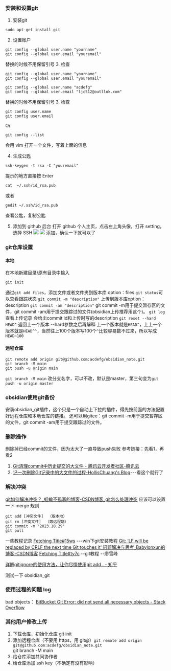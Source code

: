 ### 安装和设置git
1. 安装git
```shell
sudo apt-get install git
```
2. 设置账户
```
git config --global user.name "yourname" 
git config --global user.email "youremail"
```
替换的时候不用保留引号
3. 检查

```shell
git config --global user.name "yourname" 
git config --global user.email "youremail"
```

```shell
git config --global user.name "acdefg" 
git config --global user.email "ljc512@outllok.com"
```

替换的时候不用保留引号
3. 检查
```shell  
git config user.name 
git config user.email
```
Or

```shell
git config --list
```
会用 vim 打开一个文件，写着上面的信息

4. 生成公匙

```shell
ssh-keygen -t rsa -C "youremail" 
```
提示的地方直接按 Enter

```shell
cat  ~/.ssh/id_rsa.pub
```
或者

```shell
gedit ~/.ssh/id_rsa.pub
```
查看公匙，复制公匙

5. 添加到 github 后台
打开 github 个人主页，点击左上角头像，打开 setting，选择 SSH
![](https://s2.loli.net/2022/05/03/fqpDbIJ81S5ej9W.png)
![](https://s2.loli.net/2022/05/03/McjYFSmEKyhzwg6.png)
添加，确认一下就可以了

### git仓库设置
#### 本地
在本地新建目录/原有目录中输入

```shell
git init
```
通过`git add files`，添加文件或者文件夹到版本库 option：files
`git status`可以查看跟踪状态
`git commit -m "description"`  上传到版本库option：description
`git commit -am "description"` git commit -m用于提交暂存区的文件，git commit -am用于提交跟踪过的文件(obsidian上传推荐用这个)。
`git log` 查看上传记录
	会给出commit id和上传时写的description
`git reset --hard HEAD^` 返回上一个版本
	--hard参数之后再解释
	上一个版本就是`HEAD^`，上上一个版本就是`HEAD^^`，当然往上100个版本写100个`^`比较容易数不过来，所以写成`HEAD~100`

#### 远程仓库

```shell
git remote add origin git@github.com:acdefg/obsidian_note.git
git branch -M main
git push -u origin main
```
`git branch -M main` 改分支名字，可以不改，默认是master，第三句变为`git push -u origin master`

### obsidian使用git备份
安装obsidian_git插件，这个只是一个自动上下拉的插件，得先按前面的方法配置好远程仓库和本地仓库的链接。
还可以用gitee：git commit -m用于提交暂存区的文件，git commit -am用于提交跟踪过的文件。

### 删除操作
删除掉已经commit的文件，因为太大了一直导致push失败
参考链接：先看1，再看2
1. [Git清理commit中历史提交的大文件 - 腾讯云开发者社区-腾讯云](https://cloud.tencent.com/developer/article/1536481)
2. [记一次删除Git记录中的大文件的过程-HollisChuang's Blog](https://www.hollischuang.com/archives/1708)---看这个就行了


### 解决冲突
[git如何解决冲突？_蛞蝓不孤寡的博客-CSDN博客_git怎么处理冲突](https://blog.csdn.net/fish_skyyyy/article/details/119539747)
应该可以设置一下 merge 规则
```shell
git add [冲突文件]  （取本地）
git rm [冲突文件]  （取远程端）
git commit -m "2023.10.29"
git pull
```

一些教程记录
[Fetching Title#15ws](https://blog.csdn.net/qq_34842671/article/details/70916587)  ---win下git安装教程
[Git: ‘LF will be replaced by CRLF the next time Git touches it‘ 问题解决与思考_Babylonxun的博客-CSDN博客](https://blog.csdn.net/Babylonxun/article/details/126598477)
[Fetching Title#ty7c](https://www.liaoxuefeng.com/wiki/896043488029600) --git教程  --廖雪峰

[详解gitignore的使用方法，让你尽情使用git add . - 知乎](https://zhuanlan.zhihu.com/p/264995020)

测试一下 obsidian_git

### 使用过程的问题 log
bad objects：
[BitBucket Git Error: did not send all necessary objects - Stack Overflow](https://stackoverflow.com/questions/8788975/bitbucket-git-error-did-not-send-all-necessary-objects/70957667#70957667)

### 其他用户修改上传
1. 下载仓库，初始化仓库 git init
2. 添加远程仓库（不要用 https，用 git@）`git remote add origin git@github.com:acdefg/obsidian_note.git`  
git branch -M main
3. 给仓库添加共同协作者
4. 给仓库添加 ssh key（不确定有没有影响）
